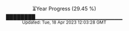 <p align="center">
⏳Year Progress (29.45 %) <br>
████████▁▁▁▁▁▁▁▁▁▁▁▁▁▁▁▁▁▁▁▁▁▁ <br>
<sub>Updated: Tue, 18 Apr 2023 12:03:28 GMT</sub>
</p>


